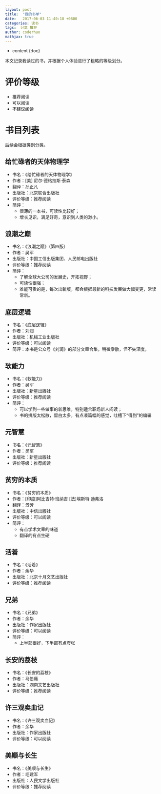 ```yaml
---
layout: post  
title:  "我的书单"  
date:   2017-06-03 11:40:18 +0800
categories: 读书  
tags:  分享 推荐  
author: coderhuo  
mathjax: true  
---
```


* content
{:toc}

本文记录我读过的书，并根据个人体验进行了粗略的等级划分。






# 评价等级 #

- 推荐阅读
- 可以阅读
- 不建议阅读

# 书目列表 #

后续会根据类别分类。

## 给忙碌者的天体物理学 ##

- 书名：《给忙碌者的天体物理学》
- 作者：[美] 尼尔·德格拉斯·泰森
- 翻译：孙正凡
- 出版社：北京联合出版社
- 评价等级：推荐阅读
- 简评：
  - 很薄的一本书，可读性比较好；
  - 增长见识，满足好奇，意识到人类的渺小。

## 浪潮之巅 ##

- 书名：《浪潮之巅》（第四版）
- 作者：吴军
- 出版社：中国工信出版集团、人民邮电出版社
- 评价等级：推荐阅读
- 简评：
  - 了解全球大公司的发展史，开拓视野；
  - 可读性很强；
  - 难能可贵的是，每次出新版，都会根据最新的科技发展做大幅变更，常读常新。

## 底层逻辑 ##

- 书名：《底层逻辑》
- 作者：刘润
- 出版社：机械工业出版社
- 评价等级：可以阅读
- 简评：本书是公众号《刘润》的部分文章合集，稍微零散，但不失深度。

## 软能力 ##

- 书名：《软能力》
- 作者：吴军
- 出版社：新星出版社
- 评价等级：推荐阅读
- 简评：
  - 可以学到一些做事的新思维，特别适合职场新人阅读；
  - 书的排版太松散，留白太多，有点凑篇幅的感觉，吐槽下“得到”的编辑

## 元智慧 ##

- 书名：《元智慧》
- 作者：吴军
- 出版社：新星出版社
- 评价等级：推荐阅读

## 贫穷的本质 ##

- 书名：《贫穷的本质》
- 作者：[印度]阿比吉特·班纳吉 [法]埃斯特·迪弗洛
- 翻译：景芳
- 出版社：中信出版社
- 评价等级：可以阅读
- 简评：
  - 有点学术文章的味道
  - 翻译的有点生硬

## 活着 ##

- 书名：《活着》
- 作者：余华
- 出版社：北京十月文艺出版社
- 评价等级：推荐阅读

## 兄弟 ##

- 书名：《兄弟》
- 作者：余华
- 出版社：作家出版社
- 评价等级：可以阅读
- 简评：
  - 上半部很好，下半部有点夸张

## 长安的荔枝 ##

- 书名：《长安的荔枝》
- 作者：马伯庸
- 出版社：湖南文艺出版社
- 评价等级：推荐阅读

## 许三观卖血记 ##

- 书名：《许三观卖血记》
- 作者：余华
- 出版社：作家出版社
- 评价等级：可以阅读


## 美顺与长生 ##

- 书名：《美顺与长生》
- 作者：毛建军
- 出版社：人民文学出版社
- 评价等级：推荐阅读
